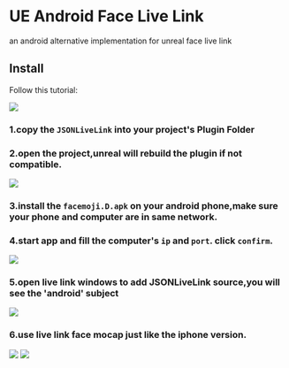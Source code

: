 # UE Android Face Live Link
an android alternative implementation for unreal face live link
## Install
Follow this tutorial: 

![](https://youtu.be/yAkfwIiuHco)

### 1.copy the `JSONLiveLink` into your project's Plugin Folder


### 2.open the project,unreal will rebuild the plugin if not compatible.
![](https://github.com/justdark/UE_Android_LiveLink/blob/main/img/rebuild.png?raw=true)


### 3.install the `facemoji.D.apk` on your android phone,make sure your phone and computer are in same network.

### 4.start app and fill the computer's `ip` and `port`. click `confirm`.
![](https://github.com/justdark/UE_Android_LiveLink/blob/main/img/app.png?raw=true)

### 5.open live link windows to add JSONLiveLink source,you will see the 'android' subject
![](https://github.com/justdark/UE_Android_LiveLink/blob/main/img/livelink.PNG?raw=true)


### 6.use live link face mocap just like the iphone version.
![](https://github.com/justdark/UE_Android_LiveLink/blob/main/img/use.png?raw=true)
![](https://github.com/justdark/UE_Android_LiveLink/blob/main/img/use.gif?raw=true)
